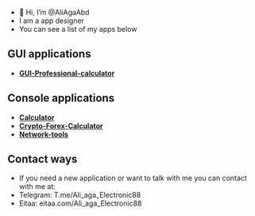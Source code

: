 - 👋 Hi, I’m @AliAgaAbd
- I am a app designer
- You can see a list of my apps below
## GUI applications
- **[GUI-Professional-calculator](https://github.com/AliAgaAbd/GUI-Professional-calculator)**
## Console applications
- **[Calculator](https://github.com/AliAgaAbd/Calculator)**
- **[Crypto-Forex-Calculator](https://github.com/AliAgaAbd/Crypto-Forex-Calculator)**
- **[Network-tools](https://github.com/AliAgaAbd/Network-tools)**
## Contact ways
- If you need a new application or want to talk with me you can contact with me at:
- Telegram: T.me/Ali_aga_Electronic88
- Eitaa: eitaa.com/Ali_aga_Electronic88
<!---
AliAgaAbd/AliAgaAbd is a ✨ special ✨ repository because its `README.md` (this file) appears on your GitHub profile.
You can click the Preview link to take a look at your changes.
--->
